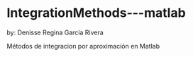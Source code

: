 # IntegrationMethods---matlab
by: Denisse Regina García Rivera

  Métodos de integracion por aproximación en Matlab
